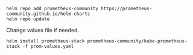 ```
helm repo add prometheus-community https://prometheus-community.github.io/helm-charts
helm repo update
```
Change values file if needed.

```
helm install prometheus-stack prometheus-community/kube-prometheus-stack -f prom-values.yaml
```
